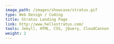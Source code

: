 ```yaml
---
image_path: /images/showcase/stratus.gif
type: Web Design / Coding
title: Stratus Landing Page
link: http://www.hellostratus.com/
tools: Jekyll, HTML, CSS, jQuery, CloudCannon
weight: 2
---
```

